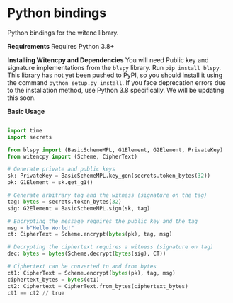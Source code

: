 # Python bindings

Python bindings for the witenc library.

**Requirements**
Requires Python 3.8+

**Installing Witencpy and Dependencies**
You will need Public key and signature implementations from the ```blspy``` library. Run ```pip install blspy```. This library has not yet been pushed to PyPI, so you should install it using the command ```python setup.py install```. If you face deprecation errors due to the installation method, use Python 3.8 specifically. We will be updating this soon.

**Basic Usage**
```python

import time
import secrets

from blspy import (BasicSchemeMPL, G1Element, G2Element, PrivateKey)
from witencpy import (Scheme, CipherText)

# Generate private and public keys
sk: PrivateKey = BasicSchemeMPL.key_gen(secrets.token_bytes(32))
pk: G1Element = sk.get_g1()

# Generate arbitrary tag and the witness (signature on the tag)
tag: bytes = secrets.token_bytes(32)
sig: G2Element = BasicSchemeMPL.sign(sk, tag)

# Encrypting the message requires the public key and the tag
msg = b"Hello World!"
ct: CipherText = Scheme.encrypt(bytes(pk), tag, msg)

# Decrypting the ciphertext requires a witness (signature on tag)
dec: bytes = bytes(Scheme.decrypt(bytes(sig), CT))

# Ciphertext can be converted to and from bytes
ct1: CipherText = Scheme.encrypt(bytes(pk), tag, msg)
ciphertext_bytes = bytes(ct1)
ct2: Ciphertext = CipherText.from_bytes(ciphertext_bytes)
ct1 == ct2 // true
```
